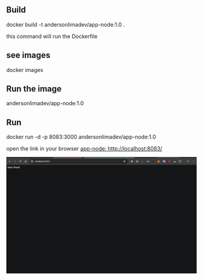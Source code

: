 ## Build
docker build -t andersonlimadev/app-node:1.0 .


this command will run the Dockerfile

## see images
docker images

## Run the image
andersonlimadev/app-node:1.0

## Run
docker run -d -p 8083:3000 andersonlimadev/app-node:1.0

open the link in your browser
[app-node: http://localhost:8083/](http://localhost:8083/)

![alt text](image.png)